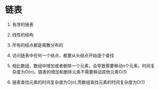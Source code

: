 # 链表
1. 有序的链表
2. 线性的结构

3. 所有的结点都是离散分布的
4. 访问链表中任何一个结点，都要从头结点开始逐个查找

5. 相比数组，数组中增加或者删除一个元素，会导致需要移动n个元素，时间复杂度为O(n)。链表的增加和删除元素不需要移动其他元素O(1)

6. 链表查找元素的时间复杂度为O(n),而数组查找元素的时间复杂度为O(1)

